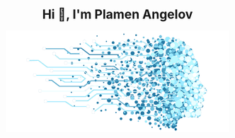 <h1 align="center">Hi 👋, I'm Plamen Angelov</h1>


<p align="center">
<img align="center" src="https://github.com/PmnAngelov/pmnangelov/blob/main/img/ai-background.png" />
</p>
